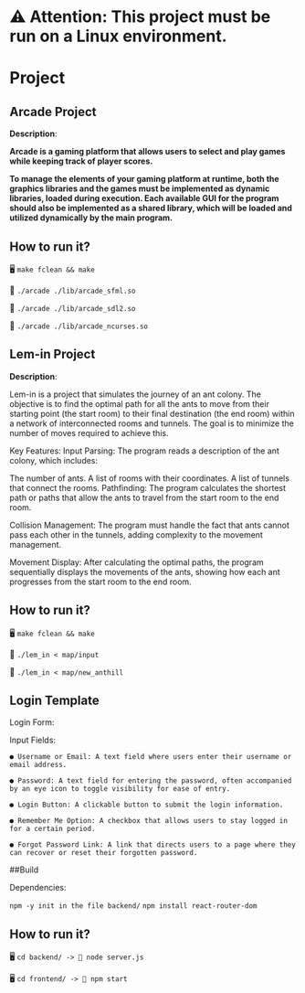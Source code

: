 
# ⚠️ **Attention**: This project must be run on a Linux environment.

# Project

## Arcade Project

**Description**:

**Arcade is a gaming platform that allows users to select and play games while keeping track of player scores.**

**To manage the elements of your gaming platform at runtime, both the graphics libraries and the games must be implemented as dynamic libraries, loaded during execution. Each available GUI for the program should also be implemented as a shared library, which will be loaded and utilized dynamically by the main program.**

## How to run it?

🖥️ `make fclean && make`

🔷 `./arcade ./lib/arcade_sfml.so`

🔷 `./arcade ./lib/arcade_sdl2.so`

🔷 `./arcade ./lib/arcade_ncurses.so`


## Lem-in Project

**Description**:

Lem-in is a project that simulates the journey of an ant colony. The objective is to find the optimal path for all the ants to move from their starting point (the start room) to their final destination (the end room) within a network of interconnected rooms and tunnels. The goal is to minimize the number of moves required to achieve this.

Key Features:
Input Parsing: The program reads a description of the ant colony, which includes:

The number of ants.
A list of rooms with their coordinates.
A list of tunnels that connect the rooms.
Pathfinding: The program calculates the shortest path or paths that allow the ants to travel from the start room to the end room.

Collision Management: The program must handle the fact that ants cannot pass each other in the tunnels, adding complexity to the movement management.

Movement Display: After calculating the optimal paths, the program sequentially displays the movements of the ants, showing how each ant progresses from the start room to the end room.

## How to run it?

🖥️ `make fclean && make`

🔷 `./lem_in < map/input`

🔷 `./lem_in < map/new_anthill`



## Login Template


Login Form:

Input Fields:

    ● Username or Email: A text field where users enter their username or email address.
    
    ● Password: A text field for entering the password, often accompanied by an eye icon to toggle visibility for ease of entry.
    
    ● Login Button: A clickable button to submit the login information.
    
    ● Remember Me Option: A checkbox that allows users to stay logged in for a certain period.
    
    ● Forgot Password Link: A link that directs users to a page where they can recover or reset their forgotten password.

##Build 

Dependencies: 

`npm -y init in the file backend/`
`npm install react-router-dom`


## How to run it?

🖥️ `cd backend/ -> 🔷 node server.js`

🖥️ `cd frontend/ -> 🔷 npm start`

